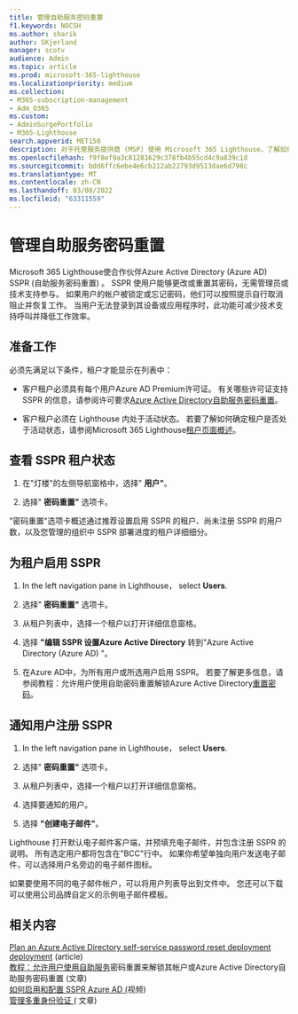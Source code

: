 ```yaml
---
title: 管理自助服务密码重置
f1.keywords: NOCSH
ms.author: sharik
author: SKjerland
manager: scotv
audience: Admin
ms.topic: article
ms.prod: microsoft-365-lighthouse
ms.localizationpriority: medium
ms.collection:
- M365-subscription-management
- Adm_O365
ms.custom:
- AdminSurgePortfolio
- M365-Lighthouse
search.appverid: MET150
description: 对于托管服务提供商 (MSP) 使用 Microsoft 365 Lighthouse，了解如何管理自助服务密码重置。
ms.openlocfilehash: f9f8ef9a3c81281629c378fb4b55cd4c9a839c1d
ms.sourcegitcommit: bdd6ffc6ebe4e6cb212ab22793d9513dae6d798c
ms.translationtype: MT
ms.contentlocale: zh-CN
ms.lasthandoff: 03/08/2022
ms.locfileid: "63311559"
---
```

# <a name="manage-self-service-password-reset"></a>管理自助服务密码重置

Microsoft 365 Lighthouse使合作伙伴Azure Active Directory (Azure AD) SSPR (自助服务密码重置) 。 SSPR 使用户能够更改或重置其密码，无需管理员或技术支持参与。 如果用户的帐户被锁定或忘记密码，他们可以按照提示自行取消阻止并恢复工作。 当用户无法登录到其设备或应用程序时，此功能可减少技术支持呼叫并降低工作效率。

## <a name="before-you-begin"></a>准备工作

必须先满足以下条件，租户才能显示在列表中：

- 客户租户必须具有每个用户Azure AD Premium许可证。 有关哪些许可证支持 SSPR 的信息，请参阅许可要求[Azure Active Directory自助服务密码重置](/azure/active-directory/authentication/concept-sspr-licensing)。

- 客户租户必须在 Lighthouse 内处于活动状态。 若要了解如何确定租户是否处于活动状态，请参阅Microsoft 365 Lighthouse[租户页面概述](m365-lighthouse-tenants-page-overview.md)。

## <a name="view-sspr-tenant-status"></a>查看 SSPR 租户状态

1. 在"灯楼"的左侧导航窗格中，选择" **用户"**。

2. 选择" **密码重置"** 选项卡。

"密码重置"选项卡概述通过推荐设置启用 SSPR 的租户、尚未注册 SSPR 的用户数，以及您管理的组织中 SSPR 部署进度的租户详细细分。

## <a name="enable-sspr-for-a-tenant"></a>为租户启用 SSPR

1. In the left navigation pane in Lighthouse， select **Users**.

2. 选择" **密码重置"** 选项卡。

3. 从租户列表中，选择一个租户以打开详细信息窗格。

4. 选择 **"编辑 SSPR 设置Azure Active Directory** 转到"Azure Active Directory (Azure AD) "。

5. 在Azure AD中，为所有用户或所选用户启用 SSPR。 若要了解更多信息，请参阅教程：允许用户使用自助密码重置解锁Azure Active Directory[重置密码](/azure/active-directory/authentication/tutorial-enable-sspr)。

## <a name="notify-users-to-register-for-sspr"></a>通知用户注册 SSPR

1. In the left navigation pane in Lighthouse， select **Users**.

2. 选择" **密码重置"** 选项卡。

3. 从租户列表中，选择一个租户以打开详细信息窗格。

4. 选择要通知的用户。

5. 选择 **"创建电子邮件"**。

Lighthouse 打开默认电子邮件客户端，并预填充电子邮件，并包含注册 SSPR 的说明。 所有选定用户都将包含在"BCC"行中。 如果你希望单独向用户发送电子邮件，可以选择用户名旁边的电子邮件图标。

如果要使用不同的电子邮件帐户，可以将用户列表导出到文件中。 您还可以下载可以使用公司品牌自定义的示例电子邮件模板。

## <a name="related-content"></a>相关内容

[Plan an Azure Active Directory self-service password reset deployment deployment](/azure/active-directory/authentication/howto-sspr-deployment) (article) \
[教程：允许用户使用自助服务](/azure/active-directory/authentication/tutorial-enable-sspr)密码重置来解锁其帐户或Azure Active Directory自助服务密码重置 (文章) \
[如何启用和配置 SSPR Azure AD (](https://www.youtube.com/watch?v=rA8TvhNcCvQ)视频) \
[管理多重身份验证 (](m365-lighthouse-manage-mfa.md) 文章) 
